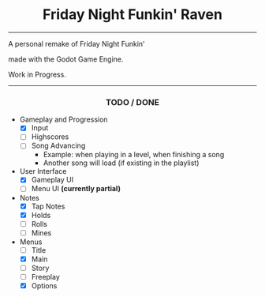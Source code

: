 
<h1 align="center">Friday Night Funkin' Raven</h1>

---

A personal remake of Friday Night Funkin'

made with the Godot Game Engine.

Work in Progress.

---

<h3 align="center">TODO / DONE</h3>

- Gameplay and Progression
	- [x] Input
	- [ ] Highscores
	- [ ] Song Advancing
		- Example: when playing in a level, when finishing a song
		- Another song will load (if existing in the playlist)

- User Interface
	- [x] Gameplay UI
	- [ ] Menu UI **(currently partial)**

- Notes
	- [x] Tap Notes
	- [x] Holds
	- [ ] Rolls
	- [ ] Mines

- Menus
	- [ ] Title
	- [x] Main
	- [ ] Story
	- [ ] Freeplay
	- [x] Options
